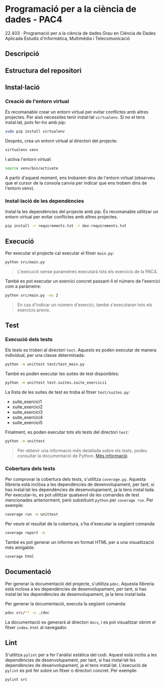 # Programació per a la ciència de dades - PAC4
22.403 · Programació per a la ciència de dades
Grau en Ciència de Dades Aplicada
Estudis d'Informàtica, Multimèdia i Telecomunicació

## Descripció

## Estructura del repositori

## Instal·lació

### Creació de l'entorn virtual
És recomanable crear un entorn virtual per evitar conflictes amb altres projectes.
Per això necessites tenir instal·lat `virtualenv`. Si no el tens instal·lat, pots fer-ho amb pip:
```bash
sudo pip install virtualenv
```
Després, crea un entorn virtual al directori del projecte:
```bash
virtualenv venv
```
I activa l'entorn virtual:
```bash
source venv/bin/activate
```
A partir d'aquest moment, ens trobarem dins de l'entorn virtual (observeu que el cursor de la consola canvia per indicar que ens trobem dins de l'entorn venv).

### Instal·lació de les dependències
Instal·la les dependències del projecte amb pip. 
És recomanable utilitzar un entorn virtual per evitar conflictes amb altres projectes.
```bash
pip install -r requirements.txt -r dev-requirements.txt
```

## Execució
Per executar el projecte cal executar el fitxer `main.py`:
```bash
python src/main.py
```

> L'execució sense parametres executarà tots els exercicis de la PAC4.

També es pot executar un exercici concret passant-li el número de l'exercici com a paràmetre:
```bash
python src/main.py -ex 2
```
> En cas d'indicar un número d'exercici, també s'executaran tots els exercicis previs.

## Test
### Execució dels tests
Els tests es troben al directori `test`. 
Aquests es poden executar de manera individual, per una classe determinada:
```bash
python -m unittest test/test_main.py

```
També es poden executar les suites de test disponibles: 
```bash
python -m unittest test.suites.suite_exercici1
```

La llista de les suites de test es troba al fitxer `test/suites.py`:
* suite_exercici1
* suite_exercici2
* suite_exercici3
* suite_exercici4
* suite_exercici5

Finalment, es poden executar tots els tests del directori `test`:
```bash
python -m unittest
```

> Per obtenir una informació més detallada sobre els tests, podeu consultar la documentació de Python.
> [Més informació](https://docs.python.org/3/library/unittest.html).

### Cobertura dels tests
Per comprovar la cobertura dels tests, s'utilitza `coverage.py`.
Aquesta llibreria està inclòsa a les dependències de desenvolupament, per tant, si has instal·lat les dependències de desenvolupament, ja la tens instal·lada.
Per executar-lo, es pot utilitzar qualsevol de les comandes de test mencionades anteriorment, 
però substituint `python` per `coverage run`. Per exemple:
```bash
coverage run -m unittest
```

Per veure el resultat de la cobertura, s'ha d'executar la següent comanda:
```bash
coverage report -m
```

També es pot generar un informe en format HTML per a una visualització més amigable:
```bash
coverage html
```

## Documentació
Per generar la documentació del projecte, s'utilitza `pdoc`.
Aquesta llibreria està inclosa a les dependències de desenvolupament, per tant, si has instal·lat les dependències de desenvolupament, ja la tens instal·lada.

Per generar la documentació, executa la següent comanda:
```bash
pdoc src/** -o ./doc
```

La documentació es generarà al directori `docs`, i es pot visualitzar obrint el fitxer `index.html` al navegador.

## Lint
S'utilitza `pylint` per a fer l'anàlisi estàtica del codi.
Aquest està inclòs a les dependències de desenvolupament, per tant, si has instal·lat les dependències de desenvolupament, ja el tens instal·lat.
L'execució de `pylint` es pot fer sobre un fitxer o directori concret. Per exemple:
```bash
pylint src
```